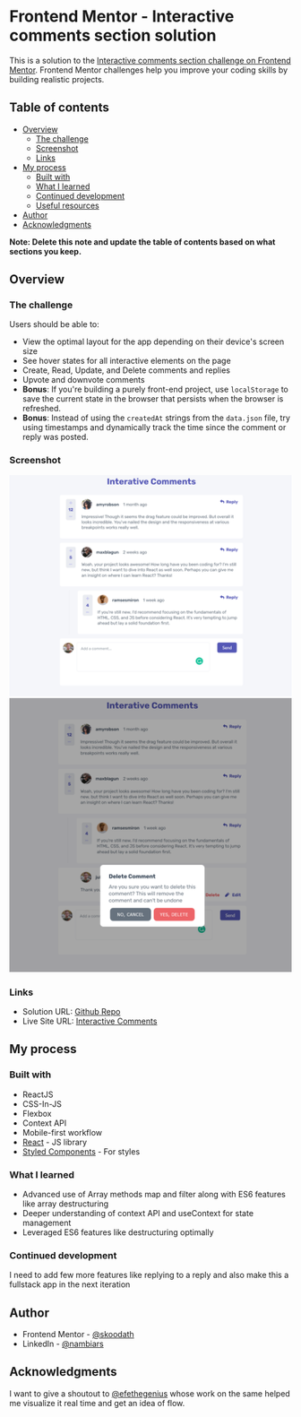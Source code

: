 # Frontend Mentor - Interactive comments section solution

This is a solution to the [Interactive comments section challenge on Frontend Mentor](https://www.frontendmentor.io/challenges/interactive-comments-section-iG1RugEG9). Frontend Mentor challenges help you improve your coding skills by building realistic projects.

## Table of contents

- [Overview](#overview)
  - [The challenge](#the-challenge)
  - [Screenshot](#screenshot)
  - [Links](#links)
- [My process](#my-process)
  - [Built with](#built-with)
  - [What I learned](#what-i-learned)
  - [Continued development](#continued-development)
  - [Useful resources](#useful-resources)
- [Author](#author)
- [Acknowledgments](#acknowledgments)

**Note: Delete this note and update the table of contents based on what sections you keep.**

## Overview

### The challenge

Users should be able to:

- View the optimal layout for the app depending on their device's screen size
- See hover states for all interactive elements on the page
- Create, Read, Update, and Delete comments and replies
- Upvote and downvote comments
- **Bonus**: If you're building a purely front-end project, use `localStorage` to save the current state in the browser that persists when the browser is refreshed.
- **Bonus**: Instead of using the `createdAt` strings from the `data.json` file, try using timestamps and dynamically track the time since the comment or reply was posted.

### Screenshot

![Landing Page](./public/images/InterativeComments.png)
![Modal Open View](./public/images/InterativeCommentsmodal.png)

### Links

- Solution URL: [Github Repo](https://github.com/skoodath/comments-section)
- Live Site URL: [Interactive Comments](https://comments-interactive.netlify.app/)

## My process

### Built with

- ReactJS
- CSS-In-JS
- Flexbox
- Context API
- Mobile-first workflow
- [React](https://reactjs.org/) - JS library
- [Styled Components](https://styled-components.com/) - For styles

### What I learned

- Advanced use of Array methods map and filter along with ES6 features like array destructuring
- Deeper understanding of context API and useContext for state management
- Leveraged ES6 features like destructuring optimally

### Continued development

I need to add few more features like replying to a reply and also make this a fullstack app in the next iteration

## Author

- Frontend Mentor - [@skoodath](https://www.frontendmentor.io/profile/skoodath)
- LinkedIn - [@nambiars](https://www.linkedin.com/in/nambiars/)

## Acknowledgments

I want to give a shoutout to [@efethegenius](https://www.frontendmentor.io/profile/efethegenius) whose work on the same helped me visualize it real time and get an idea of flow.

